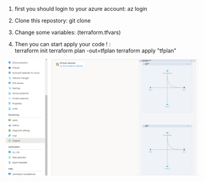 1.  first you should login to your azure account:
    az login

2.  Clone this repostory:
    git clone 

3.   Change some variables:
     (terraform.tfvars)
     
5.  Then you can start   apply your code ! :    
    terraform init
    terraform plan -out=tfplan
    terraform apply "tfplan"


![alt text](https://github.com/ofekbarel/Terraform-Project/blob/main/Azure.png?raw=true)
